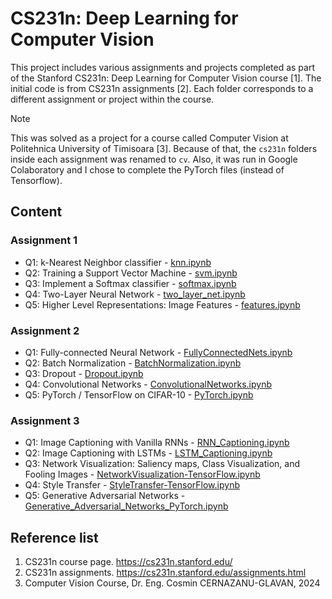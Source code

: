 # CS231n: Deep Learning for Computer Vision
This project includes various assignments and projects completed as part of the Stanford CS231n: Deep Learning for Computer Vision course [1]. The initial code is from CS231n assignments [2]. Each folder corresponds to a different assignment or project within the course.


> [!NOTE]
> This was solved as a project for a course called Computer Vision at Politehnica University of Timisoara [3]. Because of that, the `cs231n` folders inside each assignment was renamed to `cv`. Also, it was run in Google Colaboratory and I chose to complete the PyTorch files (instead of Tensorflow).

## Content

### Assignment 1
* Q1: k-Nearest Neighbor classifier - [knn.ipynb](assignments/assignment1/knn.ipynb)
* Q2: Training a Support Vector Machine - [svm.ipynb](assignments/assignment1/svm.ipynb)
* Q3: Implement a Softmax classifier - [softmax.ipynb](assignments/assignment1/softmax.ipynb)
* Q4: Two-Layer Neural Network - [two_layer_net.ipynb](assignments/assignment1/two_layer_net.ipynb)
* Q5: Higher Level Representations: Image Features - [features.ipynb](assignments/assignment1/features.ipynb)

### Assignment 2
* Q1: Fully-connected Neural Network - [FullyConnectedNets.ipynb](assignments/assignment2/FullyConnectedNets.ipynb)
* Q2: Batch Normalization - [BatchNormalization.ipynb](assignments/assignment2/BatchNormalization.ipynb)
* Q3: Dropout - [Dropout.ipynb](assignments/assignment2/Dropout.ipynb)
* Q4: Convolutional Networks - [ConvolutionalNetworks.ipynb](assignments/assignment2/ConvolutionalNetworks.ipynb)
* Q5: PyTorch / TensorFlow on CIFAR-10 - [PyTorch.ipynb](assignments/assignment2/PyTorch.ipynb)

### Assignment 3
* Q1: Image Captioning with Vanilla RNNs - [RNN_Captioning.ipynb](assignments/assignment3/RNN_Captioning.ipynb)
* Q2: Image Captioning with LSTMs - [LSTM_Captioning.ipynb](assignments/assignment3/LSTM_Captioning.ipynb)
* Q3: Network Visualization: Saliency maps, Class Visualization, and Fooling Images - [NetworkVisualization-TensorFlow.ipynb](assignments/assignment3/NetworkVisualization-TensorFlow.ipynb)
* Q4: Style Transfer - [StyleTransfer-TensorFlow.ipynb](assignments/assignment3/StyleTransfer-TensorFlow.ipynb)
* Q5: Generative Adversarial Networks - [Generative_Adversarial_Networks_PyTorch.ipynb](assignments/assignment3/Generative_Adversarial_Networks_PyTorch.ipynb)


## Reference list
1. CS231n course page. https://cs231n.stanford.edu/
2. CS231n assignments. https://cs231n.stanford.edu/assignments.html
3. Computer Vision Course, Dr. Eng. Cosmin CERNAZANU-GLAVAN, 2024
